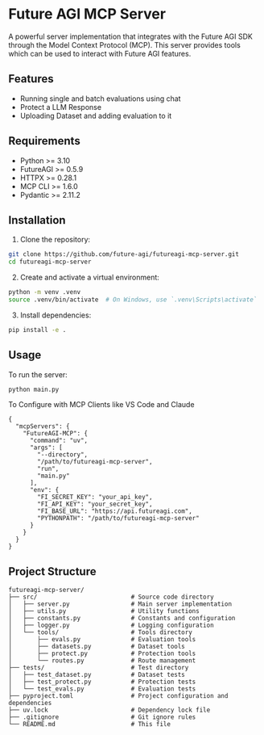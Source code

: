 # Future AGI MCP Server

A powerful server implementation that integrates with the Future AGI SDK through the Model Context Protocol (MCP). This server provides tools which can be used to interact with Future AGI features.

## Features

- Running single and batch evaluations using chat
- Protect a LLM Response
- Uploading Dataset and adding evaluation to it

## Requirements

- Python >= 3.10
- FutureAGI >= 0.5.9
- HTTPX >= 0.28.1
- MCP CLI >= 1.6.0
- Pydantic >= 2.11.2

## Installation

1. Clone the repository:

```bash
git clone https://github.com/future-agi/futureagi-mcp-server.git
cd futureagi-mcp-server
```

2. Create and activate a virtual environment:

```bash
python -m venv .venv
source .venv/bin/activate  # On Windows, use `.venv\Scripts\activate`
```

3. Install dependencies:

```bash
pip install -e .
```

## Usage

To run the server:

```bash
python main.py
```

To Configure with MCP Clients like VS Code and Claude

```
{
  "mcpServers": {
    "FutureAGI-MCP": {
      "command": "uv",
      "args": [
        "--directory",
        "/path/to/futureagi-mcp-server",
        "run",
        "main.py"
      ],
      "env": {
        "FI_SECRET_KEY": "your_api_key",
        "FI_API_KEY": "your_secret_key",
        "FI_BASE_URL": "https://api.futureagi.com",
        "PYTHONPATH": "/path/to/futureagi-mcp-server"
      }
    }
  }
}
```

## Project Structure

```
futureagi-mcp-server/
├── src/                          # Source code directory
│   ├── server.py                 # Main server implementation
│   ├── utils.py                  # Utility functions
│   ├── constants.py              # Constants and configuration
│   ├── logger.py                 # Logging configuration
│   └── tools/                    # Tools directory
│       ├── evals.py              # Evaluation tools
│       ├── datasets.py           # Dataset tools
│       ├── protect.py            # Protection tools
│       └── routes.py             # Route management
├── tests/                        # Test directory
│   ├── test_dataset.py           # Dataset tests
│   ├── test_protect.py           # Protection tests
│   └── test_evals.py             # Evaluation tests
├── pyproject.toml                # Project configuration and dependencies
├── uv.lock                       # Dependency lock file
├── .gitignore                    # Git ignore rules
└── README.md                     # This file

```
